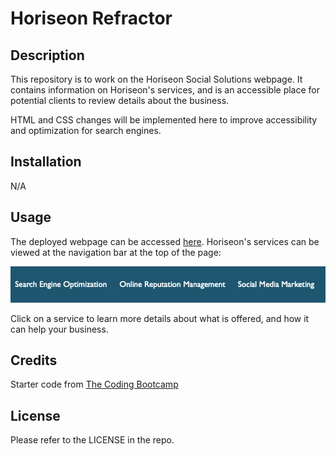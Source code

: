 # Horiseon Refractor

## Description

This repository is to work on the Horiseon Social Solutions webpage. It contains information on Horiseon's services, and is an accessible place for potential clients to review details about the business.

HTML and CSS changes will be implemented here to improve accessibility and optimization for search engines. 

## Installation

N/A

## Usage

The deployed webpage can be accessed [here](https://pholobo.github.io/horiseon-refactor/#social-media-marketing).
Horiseon's services can be viewed at the navigation bar at the top of the page:

![Navigation bar](./docs/assets/images/navigation-usage.png)

Click on a service to learn more details about what is offered, and how it can help your business.

## Credits

Starter code from [The Coding Bootcamp](https://github.com/coding-boot-camp)

## License

Please refer to the LICENSE in the repo.

